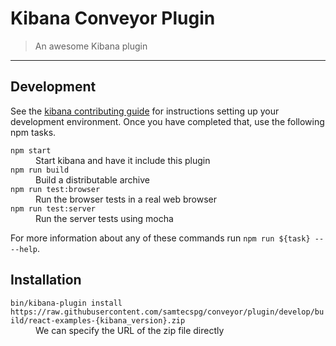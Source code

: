 # Kibana Conveyor Plugin

> An awesome Kibana plugin

---

## Development

See the [kibana contributing guide](https://github.com/elastic/kibana/blob/master/CONTRIBUTING.md) for instructions setting up your development environment. Once you have completed that, use the following npm tasks.

<dl>
  <dt><code>npm start</code></dt>
  <dd>Start kibana and have it include this plugin</dd>

  <dt><code>npm run build</code></dt>
  <dd>Build a distributable archive</dd>

  <dt><code>npm run test:browser</code></dt>
  <dd>Run the browser tests in a real web browser</dd>

  <dt><code>npm run test:server</code></dt>
  <dd>Run the server tests using mocha</dd>
</dl>

For more information about any of these commands run `npm run ${task} -- --help`.

## Installation

<dl>

  <dt><code>bin/kibana-plugin install https://raw.githubusercontent.com/samtecspg/conveyor/plugin/develop/build/react-examples-{kibana_version}.zip</code></dt>
  <dd>We can specify the URL of the zip file directly</dd>
</dl>


